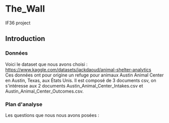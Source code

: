 # The_Wall
IF36 project

## Introduction

### Données

Voici le dataset que nous avons choisi : https://www.kaggle.com/datasets/jackdaoud/animal-shelter-analytics  
Ces données ont pour origine un refuge pour animaux Austin Animal Center en Austin, Texas, aux États Unis. Il est composé de 3 documents csv, on s'intéresse aux 2 documents Austin_Animal_Center_Intakes.csv et Austin_Animal_Center_Outcomes.csv. 

### Plan d'analyse

Les questions que nous nous avons posées :   
